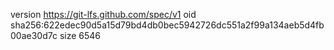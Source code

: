 version https://git-lfs.github.com/spec/v1
oid sha256:622edec90d5a15d79bd4db0bec5942726dc551a2f99a134aeb5d4fb00ae30d7c
size 6546
